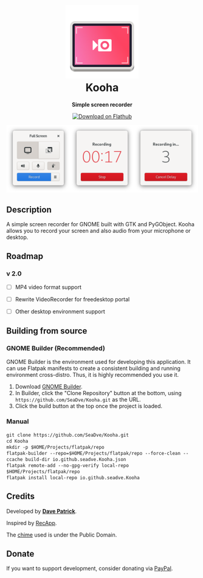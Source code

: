 <h1 align="center">
	<img src="data/logo/io.github.seadve.Kooha.svg" alt="Kooha" width="192" height="192"/><br>
	Kooha
</h1>

<p align="center"><strong>Simple screen recorder</strong></p>

<p align="center">
  <a href="https://flathub.org/apps/details/io.github.seadve.Kooha"><img width="200" alt="Download on Flathub" src="https://flathub.org/assets/badges/flathub-badge-en.png"/></a>
</p>

<p align="center">
  <img src="screenshots/Kooha-preview.png"/>
</p>

## Description
A simple screen recorder for GNOME built with GTK and PyGObject. Kooha allows you to record your screen and also audio from your microphone or desktop.


## Roadmap

### v 2.0
- [ ] MP4 video format support
- [ ] Rewrite VideoRecorder for freedesktop portal
- [ ] Other desktop environment support


## Building from source

### GNOME Builder (Recommended)
GNOME Builder is the environment used for developing this application. It can use Flatpak manifests to create a consistent building and running environment cross-distro. Thus, it is highly recommended you use it.

1. Download [GNOME Builder](https://flathub.org/apps/details/org.gnome.Builder).
2. In Builder, click the "Clone Repository" button at the bottom, using `https://github.com/SeaDve/Kooha.git` as the URL.
3. Click the build button at the top once the project is loaded.


### Manual
```
git clone https://github.com/SeaDve/Kooha.git
cd Kooha
mkdir -p $HOME/Projects/flatpak/repo
flatpak-builder --repo=$HOME/Projects/flatpak/repo --force-clean --ccache build-dir io.github.seadve.Kooha.json
flatpak remote-add --no-gpg-verify local-repo $HOME/Projects/flatpak/repo
flatpak install local-repo io.github.seadve.Kooha
```


## Credits

Developed by **[Dave Patrick](https://github.com/SeaDve)**.

Inspired by [RecApp](https://github.com/amikha1lov/RecApp).

The [chime](https://soundbible.com/1598-Electronic-Chime.html) used is under the Public Domain.


## Donate
If you want to support development, consider donating via [PayPal](https://paypal.me/sedve).
